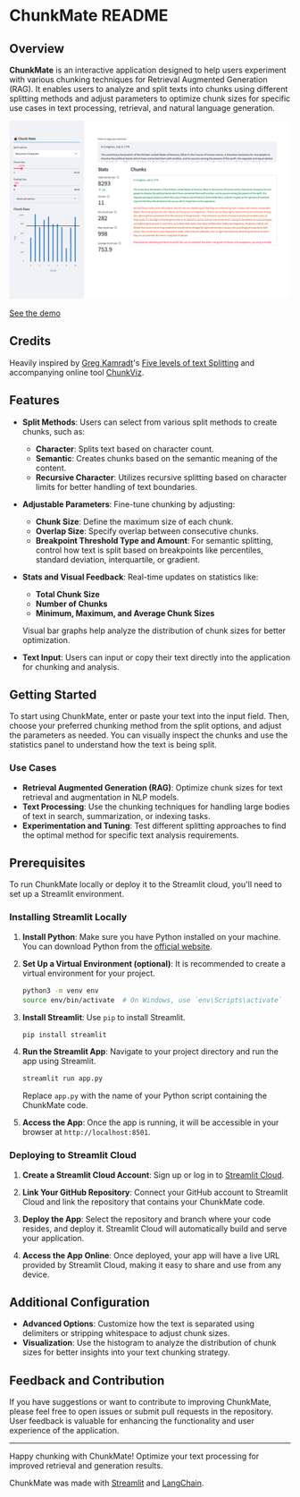# ChunkMate README

## Overview

**ChunkMate** is an interactive application designed to help users experiment with various chunking techniques for Retrieval Augmented Generation (RAG). It enables users to analyze and split texts into chunks using different splitting methods and adjust parameters to optimize chunk sizes for specific use cases in text processing, retrieval, and natural language generation.

![ChunkMate Preview](public/chunk_mate.png)

[See the demo](https://chunkmate.streamlit.app/)

## Credits
Heavily inspired by [Greg Kamradt](https://x.com/GregKamradt)'s [Five levels of text Splitting](https://www.youtube.com/watch?v=8OJC21T2SL4) and accompanying online tool [ChunkViz](https://chunkviz.up.railway.app/).

## Features

- **Split Methods**: Users can select from various split methods to create chunks, such as:
  - **Character**: Splits text based on character count.
  - **Semantic**: Creates chunks based on the semantic meaning of the content.
  - **Recursive Character**: Utilizes recursive splitting based on character limits for better handling of text boundaries.

- **Adjustable Parameters**: Fine-tune chunking by adjusting:
  - **Chunk Size**: Define the maximum size of each chunk.
  - **Overlap Size**: Specify overlap between consecutive chunks.
  - **Breakpoint Threshold Type and Amount**: For semantic splitting, control how text is split based on breakpoints like percentiles, standard deviation, interquartile, or gradient.

- **Stats and Visual Feedback**: Real-time updates on statistics like:
  - **Total Chunk Size**
  - **Number of Chunks**
  - **Minimum, Maximum, and Average Chunk Sizes**

  Visual bar graphs help analyze the distribution of chunk sizes for better optimization.

- **Text Input**: Users can input or copy their text directly into the application for chunking and analysis.

## Getting Started

To start using ChunkMate, enter or paste your text into the input field. Then, choose your preferred chunking method from the split options, and adjust the parameters as needed. You can visually inspect the chunks and use the statistics panel to understand how the text is being split.

### Use Cases

- **Retrieval Augmented Generation (RAG)**: Optimize chunk sizes for text retrieval and augmentation in NLP models.
- **Text Processing**: Use the chunking techniques for handling large bodies of text in search, summarization, or indexing tasks.
- **Experimentation and Tuning**: Test different splitting approaches to find the optimal method for specific text analysis requirements.

## Prerequisites

To run ChunkMate locally or deploy it to the Streamlit cloud, you'll need to set up a Streamlit environment.

### Installing Streamlit Locally

1. **Install Python**: Make sure you have Python installed on your machine. You can download Python from the [official website](https://www.python.org/).

2. **Set Up a Virtual Environment (optional)**: It is recommended to create a virtual environment for your project.
   ```bash
   python3 -m venv env
   source env/bin/activate  # On Windows, use `env\Scripts\activate`
   ```

3. **Install Streamlit**: Use `pip` to install Streamlit.
   ```bash
   pip install streamlit
   ```

4. **Run the Streamlit App**: Navigate to your project directory and run the app using Streamlit.
   ```bash
   streamlit run app.py
   ```
   Replace `app.py` with the name of your Python script containing the ChunkMate code.

5. **Access the App**: Once the app is running, it will be accessible in your browser at `http://localhost:8501`.

### Deploying to Streamlit Cloud

1. **Create a Streamlit Cloud Account**: Sign up or log in to [Streamlit Cloud](https://share.streamlit.io/).

2. **Link Your GitHub Repository**: Connect your GitHub account to Streamlit Cloud and link the repository that contains your ChunkMate code.

3. **Deploy the App**: Select the repository and branch where your code resides, and deploy it. Streamlit Cloud will automatically build and serve your application.

4. **Access the App Online**: Once deployed, your app will have a live URL provided by Streamlit Cloud, making it easy to share and use from any device.

## Additional Configuration

- **Advanced Options**: Customize how the text is separated using delimiters or stripping whitespace to adjust chunk sizes.
- **Visualization**: Use the histogram to analyze the distribution of chunk sizes for better insights into your text chunking strategy.

## Feedback and Contribution

If you have suggestions or want to contribute to improving ChunkMate, please feel free to open issues or submit pull requests in the repository. User feedback is valuable for enhancing the functionality and user experience of the application.

---

Happy chunking with ChunkMate! Optimize your text processing for improved retrieval and generation results.

ChunkMate was made with [Streamlit](https://streamlit.io/) and [LangChain](https://python.langchain.com).